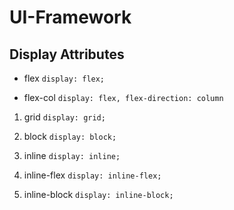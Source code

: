 # UI-Framework

## Display Attributes

* flex
    ```display: flex;```

* flex-col
    ``` display: flex, flex-direction: column ```

1. grid
    ``` display: grid; ```

2. block
    ``` display: block; ```

3. inline
    ``` display: inline; ```

4. inline-flex
    ``` display: inline-flex; ```

5. inline-block
    ``` display: inline-block; ```
